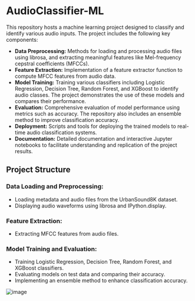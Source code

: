 # AudioClassifier-ML
This repository hosts a machine learning project designed to classify and identify various audio inputs. The project includes the following key components:

- **Data Preprocessing:** Methods for loading and processing audio files using librosa, and extracting meaningful features like Mel-frequency cepstral coefficients (MFCCs).
- **Feature Extraction:** Implementation of a feature extractor function to compute MFCC features from audio data.
- **Model Training:** Training various classifiers including Logistic Regression, Decision Tree, Random Forest, and XGBoost to identify audio classes. The project demonstrates the use of these models and compares their performance.
- **Evaluation:** Comprehensive evaluation of model performance using metrics such as accuracy. The repository also includes an ensemble method to improve classification accuracy.
- **Deployment:** Scripts and tools for deploying the trained models to real-time audio classification systems.
- **Documentation:** Detailed documentation and interactive Jupyter notebooks to facilitate understanding and replication of the project results.

## Project Structure
### Data Loading and Preprocessing:
- Loading metadata and audio files from the UrbanSound8K dataset.
- Displaying audio waveforms using librosa and IPython.display.

### Feature Extraction:
- Extracting MFCC features from audio files.

### Model Training and Evaluation:
- Training Logistic Regression, Decision Tree, Random Forest, and XGBoost classifiers.
- Evaluating models on test data and comparing their accuracy.
- Implementing an ensemble method to enhance classification accuracy.


![image](https://github.com/BravenMo/AudioClassifier-ML/assets/91548058/b7850dec-84a8-48f4-b3b8-19fd101d44d1)
